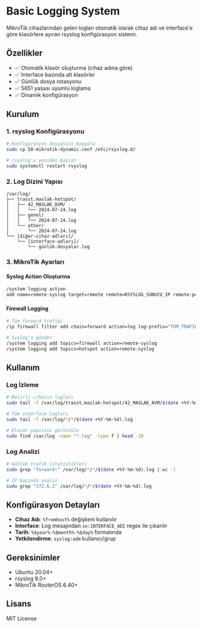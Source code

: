 # Basic Logging System

MikroTik cihazlarından gelen logları otomatik olarak cihaz adı ve interface'e göre klasörlere ayıran rsyslog konfigürasyon sistemi.

## Özellikler

- ✅ Otomatik klasör oluşturma (cihaz adına göre)
- ✅ Interface bazında alt klasörler
- ✅ Günlük dosya rotasyonu
- ✅ 5651 yasası uyumlu loglama
- ✅ Dinamik konfigürasyon

## Kurulum

### 1. rsyslog Konfigürasyonu

```bash
# Konfigürasyon dosyasını kopyala
sudo cp 50-mikrotik-dynamic.conf /etc/rsyslog.d/

# rsyslog'u yeniden başlat
sudo systemctl restart rsyslog
```

### 2. Log Dizini Yapısı

```
/var/log/
├── trasst.maslak-hotspot/
│   ├── 42_MASLAK_AVM/
│   │   └── 2024-07-24.log
│   ├── genel/
│   │   └── 2024-07-24.log
│   └── other/
│       └── 2024-07-24.log
└── [diğer-cihaz-adları]/
    └── [interface-adları]/
        └── günlük-dosyalar.log
```

### 3. MikroTik Ayarları

#### Syslog Action Oluşturma
```bash
/system logging action
add name=remote-syslog target=remote remote=RSYSLOG_SUNUCU_IP remote-port=514
```

#### Firewall Logging
```bash
# Tüm forward trafiği
/ip firewall filter add chain=forward action=log log-prefix="TUM_TRAFIK"

# Syslog'a gönder
/system logging add topics=firewall action=remote-syslog
/system logging add topics=hotspot action=remote-syslog
```

## Kullanım

### Log İzleme

```bash
# Belirli cihazın logları
sudo tail -f /var/log/trasst.maslak-hotspot/42_MASLAK_AVM/$(date +%Y-%m-%d).log

# Tüm interface logları
sudo tail -f /var/log/*/*/$(date +%Y-%m-%d).log

# Klasör yapısını görüntüle
sudo find /var/log -name "*.log" -type f | head -20
```

### Log Analizi

```bash
# Günlük trafik istatistikleri
sudo grep "forward:" /var/log/*/*/$(date +%Y-%m-%d).log | wc -l

# IP bazında analiz
sudo grep "172.6.2" /var/log/*/*/$(date +%Y-%m-%d).log
```

## Konfigürasyon Detayları

- **Cihaz Adı**: `%fromhost%` değişkeni kullanılır
- **Interface**: Log mesajından `in:INTERFACE_ADI` regex ile çıkarılır
- **Tarih**: `%$year%-%$month%-%$day%` formatında
- **Yetkilendirme**: `syslog:adm` kullanıcı/grup

## Gereksinimler

- Ubuntu 20.04+
- rsyslog 8.0+
- MikroTik RouterOS 6.40+

## Lisans

MIT License 
